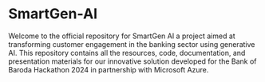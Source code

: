 # SmartGen-AI
Welcome to the official repository for SmartGen AI a project aimed at transforming customer engagement in the banking sector using generative AI. This repository contains all the resources, code, documentation, and presentation materials for our innovative solution developed for the Bank of Baroda Hackathon 2024 in partnership with Microsoft Azure.
